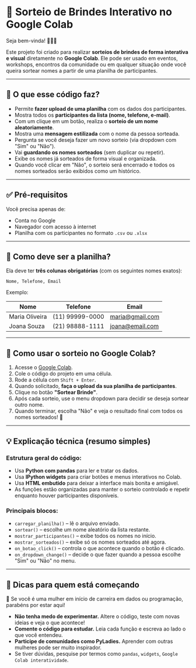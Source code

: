 

# 🎁 Sorteio de Brindes Interativo no Google Colab

Seja bem-vinda! 👩‍💻✨

Este projeto foi criado para realizar **sorteios de brindes de forma interativa e visual** diretamente no **Google Colab**. Ele pode ser usado em eventos, workshops, encontros da comunidade ou em qualquer situação onde você queira sortear nomes a partir de uma planilha de participantes.

---

## 📌 O que esse código faz?

* Permite **fazer upload de uma planilha** com os dados dos participantes.
* Mostra todos os **participantes da lista (nome, telefone, e-mail)**.
* Com um clique em um botão, realiza o **sorteio de um nome aleatoriamente**.
* Mostra uma **mensagem estilizada** com o nome da pessoa sorteada.
* Pergunta se você deseja fazer um novo sorteio (via dropdown com "Sim" ou "Não").
* Vai **guardando os nomes sorteados** (sem duplicar ou repetir).
* Exibe os nomes já sorteados de forma visual e organizada.
* Quando você clicar em "Não", o sorteio será encerrado e todos os nomes sorteados serão exibidos como um histórico.

---

## ✅ Pré-requisitos

Você precisa apenas de:

* Conta no Google
* Navegador com acesso à internet
* Planilha com os participantes no formato `.csv` ou `.xlsx`

---

## 🧾 Como deve ser a planilha?

Ela deve ter **três colunas obrigatórias** (com os seguintes nomes exatos):

```
Nome, Telefone, Email
```

Exemplo:

| Nome           | Telefone        | Email                                     |
| -------------- | --------------- | ----------------------------------------- |
| Maria Oliveira | (11) 99999-0000 | [maria@gmail.com](mailto:maria@gmail.com) |
| Joana Souza    | (21) 98888-1111 | [joana@email.com](mailto:joana@email.com) |

---

## 🚀 Como usar o sorteio no Google Colab?

1. Acesse o [Google Colab](https://colab.research.google.com).
2. Cole o código do projeto em uma célula.
3. Rode a célula com `Shift + Enter`.
4. Quando solicitado, **faça o upload da sua planilha de participantes**.
5. Clique no botão **"Sortear Brinde"**.
6. Após cada sorteio, use o menu dropdown para decidir se deseja sortear outro nome.
7. Quando terminar, escolha "Não" e veja o resultado final com todos os nomes sorteados! 🎉

---

## 💡 Explicação técnica (resumo simples)

### Estrutura geral do código:

* Usa **Python com pandas** para ler e tratar os dados.
* Usa **IPython widgets** para criar botões e menus interativos no Colab.
* Usa **HTML embutido** para deixar a interface mais bonita e amigável.
* As funções estão organizadas para manter o sorteio controlado e repetir enquanto houver participantes disponíveis.

### Principais blocos:

* `carregar_planilha()` – lê o arquivo enviado.
* `sortear()` – escolhe um nome aleatório da lista restante.
* `mostrar_participantes()` – exibe todos os nomes no início.
* `mostrar_sorteados()` – exibe só os nomes sorteados até agora.
* `on_botao_click()` – controla o que acontece quando o botão é clicado.
* `on_dropdown_change()` – decide o que fazer quando a pessoa escolhe "Sim" ou "Não" no menu.

---

## 💬 Dicas para quem está começando

🌟 Se você é uma mulher em início de carreira em dados ou programação, parabéns por estar aqui!

* **Não tenha medo de experimentar.** Altere o código, teste com novas ideias e veja o que acontece!
* **Comente o código para estudar.** Leia cada função e escreva ao lado o que você entendeu.
* **Participe de comunidades como PyLadies.** Aprender com outras mulheres pode ser muito inspirador.
* Se tiver dúvidas, pesquise por termos como `pandas`, `widgets`, `Google Colab interatividade`.


